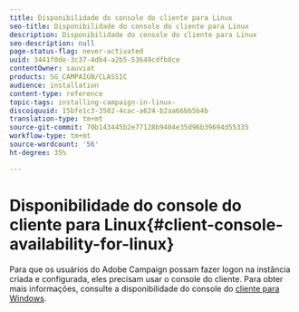 ```yaml
---
title: Disponibilidade do console do cliente para Linux
seo-title: Disponibilidade do console do cliente para Linux
description: Disponibilidade do console do cliente para Linux
seo-description: null
page-status-flag: never-activated
uuid: 3441f0de-3c37-4db4-a2b5-53649cdfb8ce
contentOwner: sauviat
products: SG_CAMPAIGN/CLASSIC
audience: installation
content-type: reference
topic-tags: installing-campaign-in-linux-
discoiquuid: 15bfe1c3-3502-4cac-a624-b2aa66bb5b4b
translation-type: tm+mt
source-git-commit: 70b143445b2e77128b9404e35d96b39694d55335
workflow-type: tm+mt
source-wordcount: '56'
ht-degree: 35%

---
```



# Disponibilidade do console do cliente para Linux{#client-console-availability-for-linux}

Para que os usuários do Adobe Campaign possam fazer logon na instância criada e configurada, eles precisam usar o console do cliente. Para obter mais informações, consulte a disponibilidade do console do [cliente para Windows](../../installation/using/client-console-availability-for-windows.md).
